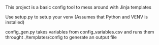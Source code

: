 This project is a basic config tool to mess around with Jinja templates

Use setup.py to setup your venv (Assumes that Python and VENV is installed)

config_gen.py takes variables from config_variables.csv and runs them throught ./templates/config to generate an output file 
